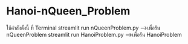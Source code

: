 # Hanoi-nQueen_Problem 
ใช้คำสังดั้งนี้ ที่ Terminal 
streamlit run nQueenProblem.py  -->เพื่อรัน nQueenProblem
streamlit run HanoiProblem.py  -->เพื่อรัน HanoiProblem


